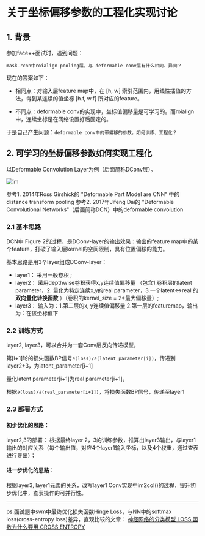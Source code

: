 # 关于坐标偏移参数的工程化实现讨论

## 1. 背景

参加face++面试时，遇到问题：
```
mask-rcnn中roialign pooling层，与 deformable conv层有什么相同、异同？
```
现在的答案如下：

  * 相同点：对输入层feature map中，在 [h, w] 索引范围内，用线性插值的方法，得到某连续的值坐标 [h.f, w.f] 所对应的feature。
  
  * 不同点：deformable conv的实现中，坐标值偏移量是可学习的。而roialign中，连续坐标是在网络设置好后固定的。

于是自己产生问题：`deformable conv中的带偏移的参数，如何训练、工程化？`

## 2. 可学习的坐标偏移参数如何实现工程化

以Deformable Convolution Layer为例（后面简称DConv层）。

![im](https://i.imgur.com/AjDxteU.png)

参考1. 2014年Ross Girshick的 "Deformable Part Model are CNN" 中的distance transform pooling
参考2. 2017年Jifeng Dai的 "Deformable Convolutional Networks"（后面简称DCN）中的deformable convolution

### 2.1 基本思路

DCN中 Figure 2的过程，是DConv-layer的输出效果：输出的feature map中的某个feature，打破了输入层kernel的空间限制，具有位置偏移的能力。

基本思路是用3个layer组成DConv-layer：
  * layer1： 采用一般卷积 ;
  * layer2： 采用depthwise卷积获得x,y连续值偏移量 （包含1.卷积层的latent parameter，2. 量化为特定连续x,y的real parameter，3.一个latent<->real 的 **双向量化转换函数** ）（卷积的kernel_size = 2*最大偏移量）;
  * layer3： 输入为：1.第二层的x, y连续值偏移量 2.第一层的featuremap，输出为：在该坐标值下


### 2.2 训练方式

layer2, layer3，可以合并为一套Conv层反向传递模型，

第[i+1]轮的损失函数BP信号`∂(loss)/∂(latent_parameter[i])`，传递到layer2+3，为latent_parameter[i+1]

量化latent parameter[i+1]为real parameter[i+1]，

根据`∂(loss)/∂(real_parameter[i+1])`，将损失函数BP信号，传递至layer1

### 2.3 部署方式

#### 初步优化的思路：

layer2,3的部署：
根据最终layer 2，3的训练参数，推算出layer3输出，与layer1输出的对应关系（每个输出值，对应4个layer1输入坐标，以及4个权重，通过查表进行导出）；

#### 进一步优化的思路：

根据layer3, layer1元素的关系，改写layer1 Conv实现中im2col()的过程，提升初步优化中，查表操作的可并行性。

-------------

ps.面试题中svm中最终优化损失函数Hinge Loss，与NN中的softmax loss(cross-entropy loss)差异，直观比较的文章：
[神经网络的分类模型 LOSS 函数为什么要用 CROSS ENTROPY](http://jackon.me/posts/why-use-cross-entropy-error-for-loss-function/)



